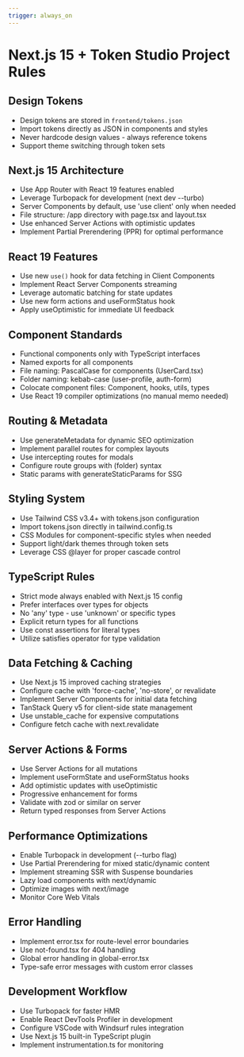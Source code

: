 ```yaml
---
trigger: always_on
---
```


# Next.js 15 + Token Studio Project Rules

## Design Tokens

- Design tokens are stored in `frontend/tokens.json`
- Import tokens directly as JSON in components and styles
- Never hardcode design values - always reference tokens
- Support theme switching through token sets

## Next.js 15 Architecture

- Use App Router with React 19 features enabled
- Leverage Turbopack for development (next dev --turbo)
- Server Components by default, use 'use client' only when needed
- File structure: /app directory with page.tsx and layout.tsx
- Use enhanced Server Actions with optimistic updates
- Implement Partial Prerendering (PPR) for optimal performance

## React 19 Features

- Use new `use()` hook for data fetching in Client Components
- Implement React Server Components streaming
- Leverage automatic batching for state updates
- Use new form actions and useFormStatus hook
- Apply useOptimistic for immediate UI feedback

## Component Standards

- Functional components only with TypeScript interfaces
- Named exports for all components
- File naming: PascalCase for components (UserCard.tsx)
- Folder naming: kebab-case (user-profile, auth-form)
- Colocate component files: Component, hooks, utils, types
- Use React 19 compiler optimizations (no manual memo needed)

## Routing & Metadata

- Use generateMetadata for dynamic SEO optimization
- Implement parallel routes for complex layouts
- Use intercepting routes for modals
- Configure route groups with (folder) syntax
- Static params with generateStaticParams for SSG

## Styling System

- Use Tailwind CSS v3.4+ with tokens.json configuration
- Import tokens.json directly in tailwind.config.ts
- CSS Modules for component-specific styles when needed
- Support light/dark themes through token sets
- Leverage CSS @layer for proper cascade control

## TypeScript Rules

- Strict mode always enabled with Next.js 15 config
- Prefer interfaces over types for objects
- No 'any' type - use 'unknown' or specific types
- Explicit return types for all functions
- Use const assertions for literal types
- Utilize satisfies operator for type validation

## Data Fetching & Caching

- Use Next.js 15 improved caching strategies
- Configure cache with 'force-cache', 'no-store', or revalidate
- Implement Server Components for initial data fetching
- TanStack Query v5 for client-side state management
- Use unstable_cache for expensive computations
- Configure fetch cache with next.revalidate

## Server Actions & Forms

- Use Server Actions for all mutations
- Implement useFormState and useFormStatus hooks
- Add optimistic updates with useOptimistic
- Progressive enhancement for forms
- Validate with zod or similar on server
- Return typed responses from Server Actions

## Performance Optimizations

- Enable Turbopack in development (--turbo flag)
- Use Partial Prerendering for mixed static/dynamic content
- Implement streaming SSR with Suspense boundaries
- Lazy load components with next/dynamic
- Optimize images with next/image
- Monitor Core Web Vitals

## Error Handling

- Implement error.tsx for route-level error boundaries
- Use not-found.tsx for 404 handling
- Global error handling in global-error.tsx
- Type-safe error messages with custom error classes

## Development Workflow

- Use Turbopack for faster HMR
- Enable React DevTools Profiler in development
- Configure VSCode with Windsurf rules integration
- Use Next.js 15 built-in TypeScript plugin
- Implement instrumentation.ts for monitoring

